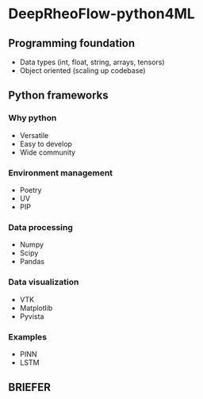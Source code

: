 # DeepRheoFlow-python4ML

## Programming foundation

- Data types (int, float, string, arrays, tensors)
- Object oriented (scaling up codebase)

## Python frameworks

### Why python

- Versatile
- Easy to develop
- Wide community

### Environment management

- Poetry
- UV
- PIP

### Data processing

- Numpy
- Scipy
- Pandas

### Data visualization

- VTK
- Matplotlib
- Pyvista

### Examples

- PINN
- LSTM

## BRIEFER
